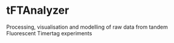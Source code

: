 # tFTAnalyzer
 Processing, visualisation and modelling of raw data from tandem Fluorescent Timertag experiments
